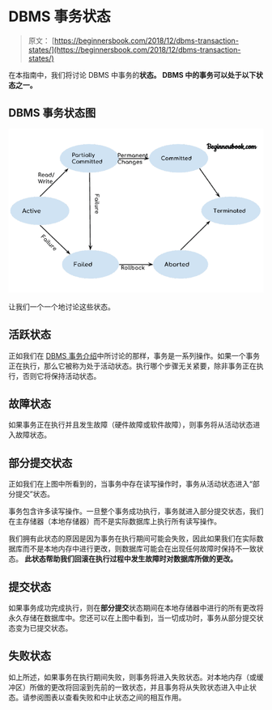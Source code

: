 # DBMS 事务状态

> 原文： [https://beginnersbook.com/2018/12/dbms-transaction-states/](https://beginnersbook.com/2018/12/dbms-transaction-states/)

在本指南中，我们将讨论 DBMS 中事务的**状态。 DBMS 中的事务可以处于以下状态之一。**

## DBMS 事务状态图

![DBMS Transaction States](img/917412fe02035d5dec8ce8352b3b5e3e.jpg)

让我们一个一个地讨论这些状态。

## 活跃状态

正如我们在 [DBMS 事务介绍](https://beginnersbook.com/2017/09/transaction-management-in-dbms/)中所讨论的那样，事务是一系列操作。如果一个事务正在执行，那么它被称为处于活动状态。执行哪个步骤无关紧要，除非事务正在执行，否则它将保持活动状态。

## 故障状态

如果事务正在执行并且发生故障（硬件故障或软件故障），则事务将从活动状态进入故障状态。

## 部分提交状态

正如我们在上图中所看到的，当事务中存在读写操作时，事务从活动状态进入“部分提交”状态。

事务包含许多读写操作。一旦整个事务成功执行，事务就进入部分提交状态，我们在主存储器（本地存储器）而不是实际数据库上执行所有读写操作。

我们拥有此状态的原因是因为事务在执行期间可能会失败，因此如果我们在实际数据库而不是本地内存中进行更改，则数据库可能会在出现任何故障时保持不一致状态。 **此状态帮助我们回滚在执行过程中发生故障时对数据库所做的更改。**

## 提交状态

如果事务成功完成执行，则在**部分提交**状态期间在本地存储器中进行的所有更改将永久存储在数据库中。您还可以在上图中看到，当一切成功时，事务从部分提交状态变为已提交状态。

## 失败状态

如上所述，如果事务在执行期间失败，则事务将进入失败状态。对本地内存（或缓冲区）所做的更改将回滚到先前的一致状态，并且事务将从失败状态进入中止状态。请参阅图表以查看失败和中止状态之间的相互作用。